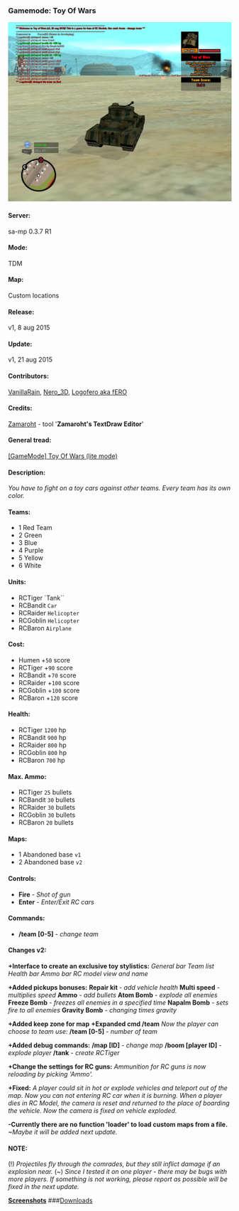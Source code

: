 ### Gamemode: Toy Of Wars

![Toy Of Wars v1](https://github.com/Logofero/ToyOfWars/blob/master/screens/Map2.jpg)

#### Server:  

sa-mp 0.3.7 R1

#### Mode: 

TDM

#### Map: 
 
Custom locations

#### Release: 

v1, 8 aug 2015

#### Update: 

v1, 21 aug 2015

#### Contributors: 

   [VanillaRain](http://forum.sa-mp.com/member.php?u=162468),
   [Nero_3D](http://forum.sa-mp.com/member.php?u=9765),
   [Logofero aka fERO](http://forum.sa-mp.com/member.php?u=242947)
 
#### Credits:

  [Zamaroht](http://forum.sa-mp.com/member.php?u=5955) - tool '__Zamaroht's TextDraw Editor__' 

#### General tread:

[[GameMode] Toy Of Wars (lite mode)](http://forum.sa-mp.com/showthread.php?t=584939)

#### Description:

_You have to fight on a toy cars against other teams. Every team has its own color._

#### Teams:

 * 1 Red Team
 * 2 Green
 * 3 Blue
 * 4 Purple
 * 5 Yellow
 * 6 White

#### Units:

* RCTiger        `Tank``
* RCBandit       `Car`
* RCRaider       `Helicopter`
* RCGoblin       `Helicopter`
* RCBaron        `Airplane`

#### Cost:

* Humen           +`50` score
* RCTiger         +`90` score
* RCBandit       +`70` score
* RCRaider       +`100` score
* RCGoblin       +`100` score
* RCBaron        +`120` score
 
#### Health:

* RCTiger         `1200` hp
* RCBandit       `900` hp
* RCRaider       `800` hp
* RCGoblin       `800` hp
* RCBaron        `700` hp

#### Max. Ammo:

* RCTiger         `25` bullets
* RCBandit       `30` bullets
* RCRaider       `30` bullets
* RCGoblin       `30` bullets
* RCBaron        `20` bullets
 
#### Maps:

* 1 Abandoned base `v1`
* 2 Abandoned base `v2`

#### Controls:
 * __Fire__ - _Shot of gun_
 * __Enter__ - _Enter/Exit RC cars_

#### Commands:
* __/team [0-5]__ - _change team_

#### Changes v2:
__+Interface to create an exclusive toy stylistics:__
  _General bar_
  _Team list_
  _Health bar_
  _Ammo bar_
  _RC model view and name_

__+Added pickups bonuses:__
  __Repair kit__ - _add vehicle health_
  __Multi speed__ - _multiplies speed_
  __Ammo__ - _add bullets_
  __Atom Bomb__ - _explode all enemies_
  __Freeze Bomb__ - _freezes all enemies in a specified time_
  __Napalm Bomb__ - _sets fire to all enemies_
  __Gravity Bomb__ - _changing times gravity_

__+Added keep zone for map__
__+Expanded cmd /team__
  _Now the player can choose to team use:_ __/team [0-5]__ - _number of team_

__+Added debug commands:__
  __/map [ID]__ - _change map_
  __/boom [player ID]__ - _explode player_
  __/tank__ - _create RCTiger_

__+Change the settings for RC guns:__
_Ammunition for RC guns is now reloading by picking 'Ammo'._

__+Fixed:__
  _A player could sit in hot or explode vehicles and teleport out of the map. Now you can not entering RC car when it is burning._
  _When a player dies in RC Model, the camera is reset and returned to the place of boarding the vehicle. Now the camera is fixed on vehicle exploded._

__-Currently there are no function 'loader' to load custom maps from a file.__
  _~Maybe it will be added next update._

#### NOTE:

(!) _Projectiles fly through the comrades, but they still inflict damage if an explosion near._
(~) _Since I tested it on one player - there may be bugs with more players._
    _If something is not working, please report as possible will be fixed in the next update._
    
__[Screenshots](https://github.com/Logofero/ToyOfWars/blob/master/screens)__
###[Downloads](https://github.com/Logofero/ToyOfWars/releases)
